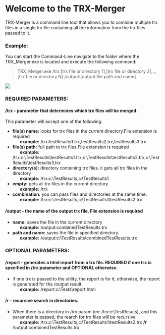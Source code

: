 # Welcome to the TRX-Merger

TRX-Merger is a command line tool that allows you to combine multiple trx files in a single trx file containing all the information from the trx files passed to it.

### Example:

You can start the Command-Line navigate to the folder where the TRX_Merger.exe is located and execute the following command:

>TRX_Merger.exe /trx:[trx file or directory 1],[trx file or directory 2],..,[trx file or directory N] /output:[output file path and name]

![](https://cloud.githubusercontent.com/assets/11598270/17554580/3aa00394-5f14-11e6-88cc-a4aa1eb3b804.png)



### REQUIRED PARAMETERS:

#### /trx - parameter that determines which trx files will be merged.

This parameter will accept one of the following:
- **file(s) name:** looks for trx files in the current directory.File extension is required 
<br/>&nbsp;&nbsp;&nbsp;&nbsp;&nbsp;&nbsp;**example:** /trx:testResults1.trx,testResults2.trx,testResults3.trx
- **file(s) path:** full path to trx files.File extension is required 
<br/>&nbsp;&nbsp;&nbsp;&nbsp;&nbsp;&nbsp;**example:** /trx:c:\TestResults\testResults1.trx,c:\TestResults\testResults2.trx,c:\TestResults\testResults3.trx
- **directory(s):** directory containing trx files. it gets all trx files in the directory
<br/>&nbsp;&nbsp;&nbsp;&nbsp;&nbsp;&nbsp;**example:** /trx:c:\TestResults,c:\TestResults1
- **empty:** gets all trx files in the current directory
<br/>&nbsp;&nbsp;&nbsp;&nbsp;&nbsp;&nbsp;**example:** /trx
- **combination:** you can pass files and directories at the same time:
<br/>&nbsp;&nbsp;&nbsp;&nbsp;&nbsp;&nbsp;**example:** /trx:c:\TestResults,c:\TestResults1\testResults2.trx

#### /output - the name of the output trx file. File extension is required
- **name:** saves the file in the current directory
<br/>&nbsp;&nbsp;&nbsp;&nbsp;&nbsp;&nbsp;**example:** /output:combinedTestResults.trx
- **path and name:** saves the file in specified directory.
<br/>&nbsp;&nbsp;&nbsp;&nbsp;&nbsp;&nbsp;**example:** /output:c:\TestResults\combinedTestResults.trx

### OPTIONAL PARAMETERS:

#### /report - generates a html report from a trx file. REQUIRED if one trx is specified in /trx parameter and OPTIONAL otherwise.
- If one trx is passed to the utility, the report is for it, otherwise, the report is generated for the /output result. 
<br/>&nbsp;&nbsp;&nbsp;&nbsp;&nbsp;&nbsp;**example:** /report:c:\Tests\report.html

#### /r - recursive search in directories. 
- When there is a directory in /trx param (ex: /trx:c:\TestResuts), and this parameter is passed, the rearch for trx files will be recursive
<br/>&nbsp;&nbsp;&nbsp;&nbsp;&nbsp;&nbsp;**example:** /trx:c:\TestResults,c:\TestResults1\testResults2.trx **/r** /output:combinedTestResults.trx

